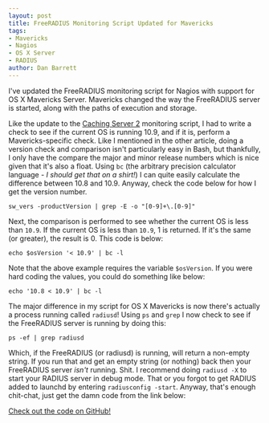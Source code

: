 ```yaml
---
layout: post
title: FreeRADIUS Monitoring Script Updated for Mavericks
tags:
- Mavericks
- Nagios
- OS X Server
- RADIUS
author: Dan Barrett
---
```


I've updated the FreeRADIUS monitoring script for Nagios with support for OS X Mavericks Server.  Mavericks changed the way the FreeRADIUS server is started, along with the paths of execution and storage.

Like the update to the [Caching Server 2](/2013/10/caching-server-nagios-script-updated-for-mavericks/) monitoring script, I had to write a check to see if the current OS is running 10.9, and if it is, perform a Mavericks-specific check.  Like I mentioned in the other article, doing a version check and comparison isn't particularly easy in Bash, but thankfully, I only have the compare the major and minor release numbers which is nice given that it's also a float.  Using `bc` (the arbitrary precision calculator language - _I should get that on a shirt!_) I can quite easily calculate the difference between 10.8 and 10.9.  Anyway, check the code below for how I get the version number.

```
sw_vers -productVersion | grep -E -o "[0-9]+\.[0-9]"
```

Next, the comparison is performed to see whether the current OS is less than `10.9`.  If the current OS is less than `10.9`, 1 is returned.  If it's the same (or greater), the result is 0.  This code is below:

```
echo $osVersion '< 10.9' | bc -l
```

Note that the above example requires the variable `$osVersion`.  If you were hard coding the values, you could do something like below:

```
echo '10.8 < 10.9' | bc -l
```

The major difference in my script for OS X Mavericks is now there's actually a process running called `radiusd`!  Using `ps` and `grep` I now check to see if the FreeRADIUS server is running by doing this:

```
ps -ef | grep radiusd
```

Which, if the FreeRADIUS (or radiusd) is running, will return a non-empty string.  If you run that and get an empty string (or nothing) back then your FreeRADIUS server _isn't_ running.  Shit.  I recommend doing `radiusd -X` to start your RADIUS server in debug mode.  That or you forgot to get RADIUS added to launchd by entering `radiusconfig -start`.  Anyway, that's enough chit-chat, just get the damn code from the link below:

[Check out the code on GitHub!](https://github.com/jedda/OSX-Monitoring-Tools/blob/master/check_radius.sh)